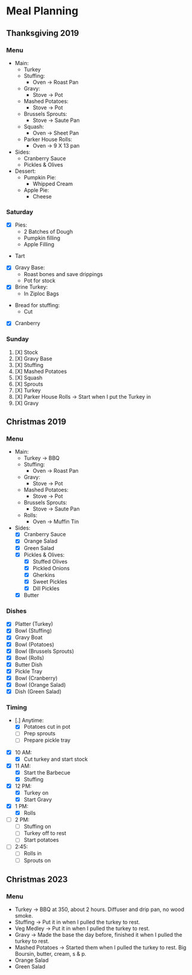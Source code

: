 # Meal Planning

## Thanksgiving 2019

### Menu
* Main:
  * Turkey
  * Stuffing:
    * Oven -> Roast Pan
  * Gravy:
    * Stove -> Pot
  * Mashed Potatoes:
    * Stove -> Pot
  * Brussels Sprouts:
    * Stove -> Saute Pan
  * Squash:
    * Oven -> Sheet Pan
  * Parker House Rolls:
    * Oven -> 9 X 13 pan
* Sides:
  * Cranberry Sauce
  * Pickles & Olives
* Dessert:
  * Pumpkin Pie:
    * Whipped Cream
  * Apple Pie:
    * Cheese

### Saturday
* [X] Pies:
  * 2 Batches of Dough
  * Pumpkin filling
  * Apple Filling
* Tart
* [X] Gravy Base:
  * Roast bones and save drippings
  * Pot for stock
* [X] Brine Turkey:
  * In Ziploc Bags
* Bread for stuffing:
  * Cut
* [X] Cranberry

### Sunday
1. [X] Stock
2. [X] Gravy Base
3. [X] Stuffing
4. [X] Mashed Potatoes
5. [X] Squash
6. [X] Sprouts
7. [X] Turkey
8. [X] Parker House Rolls -> Start when I put the Turkey in
9. [X] Gravy

## Christmas 2019

### Menu
* Main:
  * Turkey -> BBQ
  * Stuffing:
    * Oven -> Roast Pan
  * Gravy:
    * Stove -> Pot
  * Mashed Potatoes:
    * Stove -> Pot
  * Brussels Sprouts:
    * Stove -> Saute Pan
  * Rolls:
    * Oven -> Muffin Tin
* Sides:
  * [X] Cranberry Sauce
  * [X] Orange Salad
  * [X] Green Salad
  * [X] Pickles & Olives:
    * [X] Stuffed Olives
    * [X] Pickled Onions
    * [X] Gherkins
    * [X] Sweet Pickles
    * [X] Dill Pickles
  * [X] Butter

### Dishes
* [X] Platter (Turkey)
* [X] Bowl (Stuffing)
* [X] Gravy Boat
* [X] Bowl (Potatoes)
* [X] Bowl (Brussels Sprouts)
* [X] Bowl (Rolls)
* [X] Butter Dish
* [X] Pickle Tray
* [X] Bowl (Cranberry)
* [X] Bowl (Orange Salad)
* [X] Dish (Green Salad)

### Timing
* [.] Anytime:
  * [X] Potatoes cut in pot
  * [ ] Prep sprouts
  * [ ] Prepare pickle tray
* [X] 10 AM:
  * [X] Cut turkey and start stock
* [X] 11 AM:
  * [X] Start the Barbecue
  * [X] Stuffing
* [X] 12 PM:
  * [X] Turkey on
  * [X] Start Gravy
* [X] 1 PM:
  * [X] Rolls
* [ ] 2 PM:
  * [ ] Stuffing on
  * [ ] Turkey off to rest
  * [ ] Start potatoes
* [ ] 2:45:
  * [ ] Rolls in
  * [ ] Sprouts on

## Christmas 2023

### Menu
* Turkey -> BBQ at 350, about 2 hours.  Diffuser and drip pan, no wood smoke.
* Stuffing -> Put it in when I pulled the turkey to rest.
* Veg Medley -> Put it in when I pulled the turkey to rest.
* Gravy -> Made the base the day before, finished it when I pulled the turkey to rest.
* Mashed Potatoes -> Started them when I pulled the turkey to rest.  Big Boursin, butter, cream, s & p.
* Orange Salad
* Green Salad
